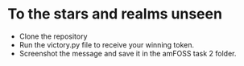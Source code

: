 # To the stars and realms unseen 

- Clone the repository 
- Run the victory.py file to receive your winning token.
- Screenshot the message and save it in the amFOSS task 2 folder. 
